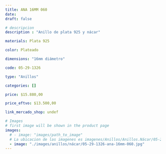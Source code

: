 ```yaml
---
title: ANA 16MM 060
date: 
draft: false

# descripcion
description : "Anillo de plata 925 y nácar"

materials: Plata 925

color: Plateado

dimensions: "16mm diámetro"

code: 05-29-1326

type: "Anillos"

categories: []

price: $15.880,00

price_eftvo: $13.500,00

link_mercado_shop: undef

# Images
# first image will be shown in the product page
images:
  # - image: "images/path_to_image"
  # La ubicacion de las imagenes es imagenes/Anillos/Anillos.Nácar/05-29-1326-ana-16mm-060
  - image: "./images/anillos/nácar/05-29-1326-ana-16mm-060.jpg"
---
```


